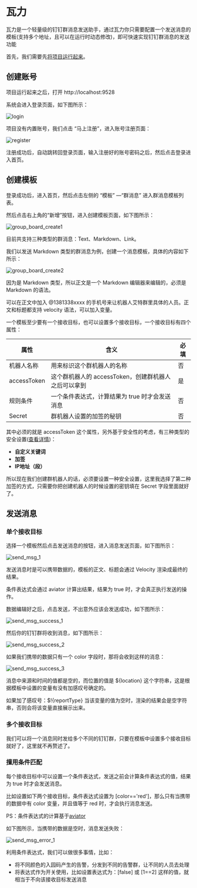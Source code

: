# 瓦力

瓦力是一个轻量级的钉钉群消息发送助手，通过瓦力你只需要配置一个发送消息的模板(支持多个地址，且可以在运行时动态修改)，即可快速实现钉钉群消息的发送功能



首先，我们需要先[将项目运行起来](./md/quick-start.md)。



## **创建账号**

项目运行起来之后，打开 http://localhost:9528

系统会进入登录页面，如下图所示：

![login](./md/readme/login.jpg)

项目没有内置账号，我们点击 “马上注册”，进入账号注册页面：

![register](./md/readme/register.jpg)

注册成功后，自动跳转回登录页面，输入注册好的账号密码之后，然后点击登录进入首页。



## **创建模板**

登录成功后，进入首页，然后点击左侧的 “模板” —“群消息” 进入群消息模板列表。

然后点击右上角的“新增”按钮，进入创建模板页面，如下图所示：

![group_board_create1](./md/readme/group_board_create1.jpg)

目前共支持三种类型的群消息：Text、Markdown、Link。

我们以发送 Markdown 类型的群消息为例，创建一个消息模板，具体的内容如下所示：

![group_board_create2](./md/readme/group_board_create2.jpg)

因为是 Markdown 类型，所以正文是一个 Markdown 编辑器来编辑的，必须是 Markdown 的语法。

可以在正文中加入 @1381338xxxx 的手机号来让机器人艾特群里具体的人员。正文和标题都支持 velocity 语法，可以加入变量。

一个模板至少要有一个接收目标，也可以设置多个接收目标，一个接收目标有四个属性：

| 属性        | 含义                                                 | 必填 |
| ----------- | ---------------------------------------------------- | ---- |
| 机器人名称  | 用来标识这个群机器人的名称                           | 否   |
| accessToken | 这个群机器人的 accessToken，创建群机器人之后可以拿到 | 是   |
| 规则条件    | 一个条件表达式，计算结果为 true 时才会发送消息       | 否   |
| Secret      | 群机器人设置的加签的秘钥                             | 否   |

其中必须的就是 accessToken 这个属性，另外基于安全性的考虑，有三种类型的安全设置([查看详情](https://ding-doc.dingtalk.com/doc#/serverapi2/qf2nxq))：

- **自定义关键词**
- **加签**
- **IP地址（段）**

所以现在我们创建群机器人的话，必须要设置一种安全设置，这里我选择了第二种加签的方式，只需要你把创建机器人的时候设置的密钥填在 Secret 字段里面就好了。



## **发送消息**

### 单个接收目标

选择一个模板然后点击发送消息的按钮，进入消息发送页面，如下图所示：

![send_msg_1](./md/readme/send_msg_1.jpg)

发送消息时是可以携带数据的，模板的正文、标题会通过 Velocity 渲染成最终的结果。

条件表达式会通过 aviator 计算出结果，结果为 true 时，才会真正执行发送的操作。

数据编辑好之后，点击发送，不出意外应该会发送成功，如下图所示：

![send_msg_success_1](./md/readme/send_msg_success_1.jpg)

然后你的钉钉群将收到消息，如下图所示：

![send_msg_success_2](./md/readme/send_msg_success_2.jpg)

如果我们携带的数据只有一个 color 字段时，那将会收到这样的消息：

![send_msg_success_3](./md/readme/send_msg_success_3.jpg)

消息中来源和时间的值都是空的，而位置的值是 \${location} 这个字符串，这是根据模板中设置的变量有没有加感叹号确定的。

如果加了感叹号：\$!{reportType} 当该变量的值为空时，渲染的结果会是空字符串，否则会将该变量直接展示出来。

### 多个接收目标

我们可以将一个消息同时发给多个不同的钉钉群，只要在模板中设置多个接收目标就好了，这里就不再赘述了。



### 擅用条件匹配

每个接收目标中可以设置一个条件表达式，发送之前会计算条件表达式的值，结果为 true 时才会发送消息。

比如设置如下两个接收目标，条件表达式设置为 [color=='red']，那么只有当携带的数据中有 color 变量，并且值等于 red 时，才会执行消息发送。

PS：条件表达式的计算基于[aviator](https://github.com/killme2008/aviator)

如下图所示，当携带的数据是空时，消息发送失败：

![send_msg_error_1](./md/readme/send_msg_error_1.jpg)

利用条件表达式，我们可以做很多事情，比如：

- 将不同颜色的入园码产生的告警，分发到不同的告警群，让不同的人员去处理
- 将表达式作为开关使用，比如设置表达式为：[false] 或 [1==2] 这样的值，就相当于不向该接收目标发送消息



